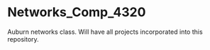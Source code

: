 # Networks_Comp_4320
Auburn networks class. Will have all projects incorporated into this repository.
